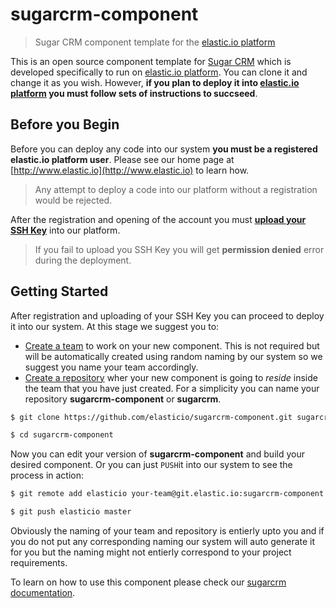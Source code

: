 # sugarcrm-component

> Sugar CRM component template for the [elastic.io platform](http://www.elastic.io "elastic.io platform")

This is an open source component template for [Sugar CRM](https://www.sugarcrm.com) which is developed specifically to run on [elastic.io platform](http://www.elastic.io "elastic.io platform"). You can clone it and change it as you wish. However, **if you plan to deploy it into [elastic.io platform](http://www.elastic.io "elastic.io platform") you must follow sets of instructions to succseed**. 

## Before you Begin

Before you can deploy any code into our system **you must be a registered elastic.io platform user**. Please see our home page at [http://www.elastic.io](http://www.elastic.io) to learn how. 

> Any attempt to deploy a code into our platform without a registration would be rejected.

After the registration and opening of the account you must **[upload your SSH Key](http://docs.elastic.io/docs/ssh-key)** into our platform. 

> If you fail to upload you SSH Key you will get **permission denied** error during the deployment.

## Getting Started

After registration and uploading of your SSH Key you can proceed to deploy it into our system. At this stage we suggest you to:
* [Create a team](http://docs.elastic.io/docs/teams) to work on your new component. This is not required but will be automatically created using random naming by our system so we suggest you name your team accordingly.
* [Create a repository](http://docs.elastic.io/docs/component-repositories) wher your new component is going to *reside* inside the team that you have just created. For a simplicity you can name your repository **sugarcrm-component** or **sugarcrm**.

```bash
$ git clone https://github.com/elasticio/sugarcrm-component.git sugarcrm-component

$ cd sugarcrm-component
```
Now you can edit your version of **sugarcrm-component** and build your desired component. Or you can just ``PUSH``it into our system to see the process in action:

```bash
$ git remote add elasticio your-team@git.elastic.io:sugarcrm-component.git

$ git push elasticio master
```
Obviously the naming of your team and repository is entierly upto you and if you do not put any corresponding naming our system will auto generate it for you but the naming might not entierly correspond to your project requirements.

To learn on how to use this component please check our [sugarcrm documentation](http://docs.elastic.io/docs/sugarcrm-component).
